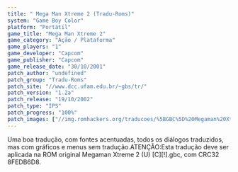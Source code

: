```yaml
---
title: " Mega Man Xtreme 2 (Tradu-Roms)"
system: "Game Boy Color"
platform: "Portátil"
game_title: "Mega Man Xtreme 2"
game_category: "Ação / Plataforma"
game_players: "1"
game_developer: "Capcom"
game_publisher: "Capcom"
game_release_date: "30/10/2001"
patch_author: "undefined"
patch_group: "Tradu-Roms"
patch_site: "//www.dcc.ufam.edu.br/~gbs/tr/"
patch_version: "1.2a"
patch_release: "19/10/2002"
patch_type: "IPS"
patch_progress: "100%"
patch_images: ["//img.romhackers.org/traducoes/%5BGBC%5D%20Megaman%20Xtreme%202%20-%20Tradu-Roms%20-%201.png","//img.romhackers.org/traducoes/%5BGBC%5D%20Megaman%20Xtreme%202%20-%20Tradu-Roms%20-%202.png","//img.romhackers.org/traducoes/%5BGBC%5D%20Megaman%20Xtreme%202%20-%20Tradu-Roms%20-%203.png"]
---
```

Uma boa tradução, com fontes acentuadas, todos os diálogos traduzidos, mas com gráficos e menus sem tradução.ATENÇÃO:Esta tradução deve ser aplicada na ROM original Megaman Xtreme 2 (U) [C][!].gbc, com CRC32 8FEDB6D8.